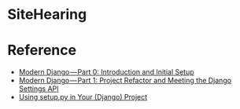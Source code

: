 # SiteHearing

# Reference

- [Modern Django — Part 0: Introduction and Initial Setup](https://medium.com/@djstein/modern-django-part-0-introduction-and-initial-setup-657df48f08f8#.4owytgd86)
- [Modern Django — Part 1: Project Refactor and Meeting the Django Settings API](https://medium.com/@djstein/modern-django-part-1-project-refactor-and-meeting-the-django-settings-api-d2784efb606f)
- [Using setup.py in Your (Django) Project](https://lincolnloop.com/blog/using-setuppy-your-django-project/)
